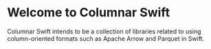 # Welcome to Columnar Swift

Columnar Swift intends to be a collection of libraries related to using column-oriented formats such as Apache Arrow and Parquet in Swift.
